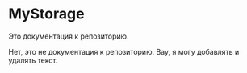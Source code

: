 # MyStorage

Это документация к репозиторию.

Нет, это не документация к репозиторию. Вау, я могу добавлять и удалять текст.